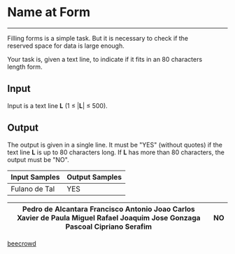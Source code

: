 # Name at Form

---

Filling forms is a simple task. But it is necessary to check if the reserved space for data is large enough.

Your task is, given a text line, to indicate if it fits in an 80 characters length form.

## Input

Input is a text line **L** (1 ≤ |**L**| ≤ 500).

## Output

The output is given in a single line. It must be "YES" (without quotes) if the text line **L** is up to 80 characters long. If **L** has more than 80 characters, the output must be "NO".

| Input Samples | Output Samples |
| ------------- | -------------- |
| Fulano de Tal | YES            |

| Pedro de Alcantara Francisco Antonio Joao Carlos Xavier de Paula Miguel Rafael Joaquim Jose Gonzaga Pascoal Cipriano Serafim | NO  |
| ---------------------------------------------------------------------------------------------------------------------------- | --- |

[beecrowd](https://www.beecrowd.com.br/judge/en/problems/view/2160)
